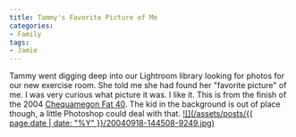 ```yaml
---
title: Tammy's Favorite Picture of Me
categories:
- Family
tags:
- Jamie
---
```


Tammy went digging deep into our Lightroom library looking for photos for our new exercise room. She told me she had found her "favorite picture" of me. I was very curious what picture it was. I like it. This is from the finish of the 2004 [Chequamegon Fat 40](http://cheqfattire.com/). The kid in the background is out of place though, a little Photoshop could deal with that.
[![](/assets/posts/{{ page.date | date: "%Y" }}/20040918-144508-9249.jpg)](http://thingelstad.com/s/tammys-favorite-picture-of-me/20040918-144508-9249/img)
